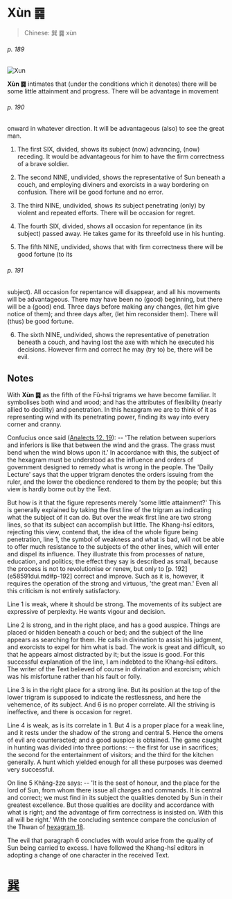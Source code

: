 # Xùn ䷸

> Chinese: 巽 ䷸ xùn

###### p. 189

![Xun](https://88o.io/wp-content/uploads/2018/09/57-e5b7bdxun.jpg)

**Xùn ䷸** intimates that (under the conditions which it denotes) there will be some little attainment and progress.
There will be advantage in movement

###### p. 190

onward in whatever direction. It will be advantageous (also) to see the great man.

1. The first SIX, divided, shows its subject (now) advancing, (now) receding. It would be advantageous for him to have the firm correctness of a brave soldier.

2. The second NINE, undivided, shows the representative of Sun beneath a couch, and employing diviners and exorcists in a way bordering on confusion. There will be good fortune and no error.

3. The third NINE, undivided, shows its subject penetrating (only) by violent and repeated efforts. There will be occasion for regret.

4. The fourth SIX, divided, shows all occasion for repentance (in its subject) passed away. He takes game for its threefold use in his hunting.

5. The fifth NINE, undivided, shows that with firm correctness there will be good fortune (to its

###### p. 191

subject). All occasion for repentance will disappear, and all his movements will be advantageous. There may have been no (good) beginning, but there will be a (good) end. Three days before making any changes, (let him give notice of them); and three days after, (let him reconsider them). There will (thus) be good fortune.

6. The sixth NINE, undivided, shows the representative of penetration beneath a couch, and having lost the axe with which he executed his decisions. However firm and correct he may (try to) be, there will be evil.

## Notes

With **Xùn ䷸** as the fifth of the Fû-hsî trigrams we have become familiar. It symbolises both wind and wood; and has the attributes of flexibility (nearly allied to docility) and penetration. In this hexagram we are to think of it as representing wind with its penetrating power, finding its way into every corner and cranny.

Confucius once said ([Analects 12. 19](https://sacred-texts.com/cfu/conf1.htm)): -- 'The relation between superiors and inferiors is like that between the wind and the grass.
The grass must bend when the wind blows upon it.' In accordance with this, the subject of the hexagram must be understood as the influence and orders of government designed to remedy what is wrong in the people. The 'Daily Lecture' says that the upper trigram denotes the orders issuing from the ruler, and the lower the obedience rendered to them by the people; but this view is hardly borne out by the Text.

But how is it that the figure represents merely 'some little attainment?' This is generally explained by taking the first line of the trigram as indicating what the subject of it can do. But over the weak first line are two strong lines, so that its subject can accomplish but little. The Khang-hsî editors, rejecting this view, contend that, the idea of the whole figure being penetration, line 1, the symbol of weakness and what is bad, will not be able to offer much resistance to the subjects of the other lines, which will enter and dispel its influence. They illustrate this from processes of nature, education, and politics; the effect they say is described as small, because the process is not to revolutionise or renew, but only to [p. 192](e58591dui.md#p-192] correct and improve. Such as it is, however, it requires the operation of the strong and virtuous, 'the great man.' Even all this criticism is not entirely satisfactory.

Line 1 is weak, where it should be strong. The movements of its subject are expressive of perplexity. He wants vigour and decision.

Line 2 is strong, and in the right place, and has a good auspice. Things are placed or hidden beneath a couch or bed; and the subject of the line appears as searching for them. He calls in divination to assist his judgment, and exorcists to expel for him what is bad. The work is great and difficult, so that he appears almost distracted by it; but the issue is good. For this successful explanation of the line, I am indebted to the Khang-hsî editors. The writer of the Text believed of course in divination and exorcism; which was his misfortune rather than his fault or folly.

Line 3 is in the right place for a strong line. But its position at the top of the lower trigram is supposed to indicate the restlessness, and here the vehemence, of its subject. And 6 is no proper correlate. All the striving is ineffective, and there is occasion for regret.

Line 4 is weak, as is its correlate in 1. But 4 is a proper place for a weak line, and it rests under the shadow of the strong and central 5. Hence the omens of evil are counteracted; and a good auspice is obtained. The game caught in hunting was divided into three portions: -- the first for use in sacrifices; the second for the entertainment of visitors; and the third for the kitchen generally. A hunt which yielded enough for all these purposes was deemed very successful.

On line 5 Khăng-žze says: -- 'It is the seat of honour, and the place for the lord of Sun, from whom there issue all charges and commands. It is central and correct; we must find in its subject the qualities denoted by Sun in their greatest excellence. But those qualities are docility and accordance with what is right; and the advantage of firm correctness is insisted on. With this all will be right.' With the concluding sentence compare the conclusion of the Thwan of [hexagram 18](e89b8agu.md).

The evil that paragraph 6 concludes with would arise from the quality of Sun being carried to excess. I have followed the Khang-hsî editors in adopting a change of one character in the received Text.

# [巽](./e5b7bdxun_cn.md)
